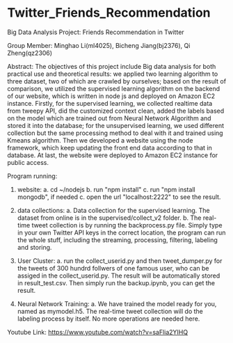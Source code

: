 # Twitter_Friends_Recommendation
Big Data Analysis Project: Friends Recommendation in Twitter

Group Member: Minghao Li(ml4025), Bicheng Jiang(bj2376), Qi Zheng(qz2306)

Abstract:
The objectives of this project include Big data analysis
for both practical use and theoretical results: we applied two
learning algorithm to three dataset, two of which are crawled
by ourselves; based on the result of comparison, we utilized the
supervised learning algorithm on the backend of our website,
which is written in node js and deployed on Amazon EC2
instance. Firstly, for the supervised learning, we collected realtime
data from tweepy API, did the customized context clean,
added the labels based on the model which are trained out from
Neural Network Algorithm and stored it into the database; for
the unsupervised learning, we used different collection but the
same processing method to deal with it and trained using Kmeans
algorithm. Then we developed a website using the node
framework, which keep updating the front end data according to
that in database. At last, the website were deployed to Amazon
EC2 instance for public access.

Program running:
1. website: 
  a. cd ~/nodejs
  b. run "npm install"
  c. run "npm install mongodb", if needed
  c. open the url "localhost:2222" to see the result.

2. data collections:
  a. Data collection for the supervised learning. The dataset from online is  in the supervised/collect_v2 folder.
  b. The real-time tweet collection is by running the backprocess.py file. Simply type in your own Twitter API keys in the correct location, the program can run the whole stuff, including the streaming, processing, filtering, labeling and storing.

3. User Cluster:
  a. run the collect_userid.py and then tweet_dumper.py for the tweets of 300 hundrd follwers of one famous user, who can be assiged in the collect_userid.py. The result will be automatically stored in result_test.csv. Then simply run the backup.ipynb, you can get the result.

4. Neural Network Training: 
  a. We have trained the model ready for you, named as mymodel.h5. The real-time tweet collection will do the labeling process by itself. No more operations are needed here. 
 
Youtube Link: https://www.youtube.com/watch?v=saFlia2YIHQ

